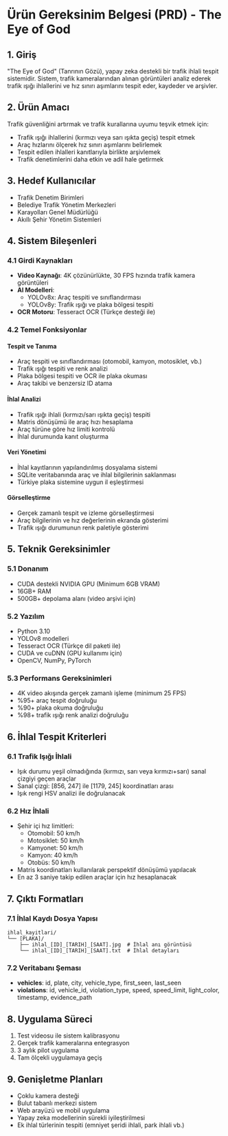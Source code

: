 # Ürün Gereksinim Belgesi (PRD) - The Eye of God

## 1. Giriş

"The Eye of God" (Tanrının Gözü), yapay zeka destekli bir trafik ihlali tespit sistemidir. Sistem, trafik kameralarından alınan görüntüleri analiz ederek trafik ışığı ihlallerini ve hız sınırı aşımlarını tespit eder, kaydeder ve arşivler.

## 2. Ürün Amacı

Trafik güvenliğini artırmak ve trafik kurallarına uyumu teşvik etmek için:
- Trafik ışığı ihlallerini (kırmızı veya sarı ışıkta geçiş) tespit etmek
- Araç hızlarını ölçerek hız sınırı aşımlarını belirlemek
- Tespit edilen ihlalleri kanıtlarıyla birlikte arşivlemek
- Trafik denetimlerini daha etkin ve adil hale getirmek

## 3. Hedef Kullanıcılar

- Trafik Denetim Birimleri
- Belediye Trafik Yönetim Merkezleri
- Karayolları Genel Müdürlüğü
- Akıllı Şehir Yönetim Sistemleri

## 4. Sistem Bileşenleri

### 4.1 Girdi Kaynakları

- **Video Kaynağı**: 4K çözünürlükte, 30 FPS hızında trafik kamera görüntüleri
- **AI Modelleri**:
  - YOLOv8x: Araç tespiti ve sınıflandırması
  - YOLOv8y: Trafik ışığı ve plaka bölgesi tespiti
- **OCR Motoru**: Tesseract OCR (Türkçe desteği ile)

### 4.2 Temel Fonksiyonlar

#### Tespit ve Tanıma
- Araç tespiti ve sınıflandırması (otomobil, kamyon, motosiklet, vb.)
- Trafik ışığı tespiti ve renk analizi
- Plaka bölgesi tespiti ve OCR ile plaka okuması
- Araç takibi ve benzersiz ID atama

#### İhlal Analizi
- Trafik ışığı ihlali (kırmızı/sarı ışıkta geçiş) tespiti
- Matris dönüşümü ile araç hızı hesaplama
- Araç türüne göre hız limiti kontrolü
- İhlal durumunda kanıt oluşturma

#### Veri Yönetimi
- İhlal kayıtlarının yapılandırılmış dosyalama sistemi
- SQLite veritabanında araç ve ihlal bilgilerinin saklanması
- Türkiye plaka sistemine uygun il eşleştirmesi

#### Görselleştirme
- Gerçek zamanlı tespit ve izleme görselleştirmesi
- Araç bilgilerinin ve hız değerlerinin ekranda gösterimi
- Trafik ışığı durumunun renk paletiyle gösterimi

## 5. Teknik Gereksinimler

### 5.1 Donanım
- CUDA destekli NVIDIA GPU (Minimum 6GB VRAM)
- 16GB+ RAM
- 500GB+ depolama alanı (video arşivi için)

### 5.2 Yazılım
- Python 3.10
- YOLOv8 modelleri
- Tesseract OCR (Türkçe dil paketi ile)
- CUDA ve cuDNN (GPU kullanımı için)
- OpenCV, NumPy, PyTorch

### 5.3 Performans Gereksinimleri
- 4K video akışında gerçek zamanlı işleme (minimum 25 FPS)
- %95+ araç tespit doğruluğu
- %90+ plaka okuma doğruluğu
- %98+ trafik ışığı renk analizi doğruluğu

## 6. İhlal Tespit Kriterleri

### 6.1 Trafik Işığı İhlali
- Işık durumu yeşil olmadığında (kırmızı, sarı veya kırmızı+sarı) sanal çizgiyi geçen araçlar
- Sanal çizgi: [856, 247] ile [1179, 245] koordinatları arası
- Işık rengi HSV analizi ile doğrulanacak

### 6.2 Hız İhlali
- Şehir içi hız limitleri:
  - Otomobil: 50 km/h
  - Motosiklet: 50 km/h
  - Kamyonet: 50 km/h
  - Kamyon: 40 km/h
  - Otobüs: 50 km/h
- Matris koordinatları kullanılarak perspektif dönüşümü yapılacak
- En az 3 saniye takip edilen araçlar için hız hesaplanacak

## 7. Çıktı Formatları

### 7.1 İhlal Kaydı Dosya Yapısı
```
ihlal_kayitlari/
└── [PLAKA]/
    ├── ihlal_[ID]_[TARIH]_[SAAT].jpg  # İhlal anı görüntüsü
    └── ihlal_[ID]_[TARIH]_[SAAT].txt  # İhlal detayları
```

### 7.2 Veritabanı Şeması
- **vehicles**: id, plate, city, vehicle_type, first_seen, last_seen
- **violations**: id, vehicle_id, violation_type, speed, speed_limit, light_color, timestamp, evidence_path

## 8. Uygulama Süreci

1. Test videosu ile sistem kalibrasyonu
2. Gerçek trafik kameralarına entegrasyon
3. 3 aylık pilot uygulama
4. Tam ölçekli uygulamaya geçiş

## 9. Genişletme Planları

- Çoklu kamera desteği
- Bulut tabanlı merkezi sistem
- Web arayüzü ve mobil uygulama
- Yapay zeka modellerinin sürekli iyileştirilmesi
- Ek ihlal türlerinin tespiti (emniyet şeridi ihlali, park ihlali vb.) 
